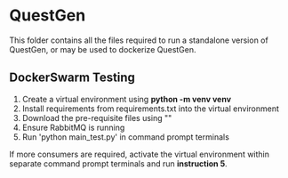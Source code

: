 # QuestGen
This folder contains all the files required to run a standalone version of QuestGen,
or may be used to dockerize QuestGen.

## DockerSwarm Testing
1) Create a virtual environment using **python -m venv venv**
2) Install requirements from requirements.txt into the virtual environment
3) Download the pre-requisite files using ""
4) Ensure RabbitMQ is running
5) Run 'python main_test.py' in command prompt terminals

If more consumers are required, activate the virtual environment within separate 
command prompt terminals and run **instruction 5**.